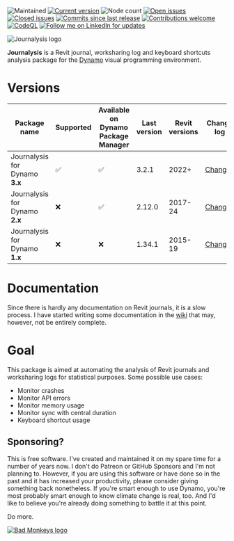 ![Maintained](https://img.shields.io/badge/Maintained-yes-brightgreen.svg) 
[![Current version](https://img.shields.io/github/v/release/andydandy74/Journalysis?label=Current%20version&color=brightgreen)](https://github.com/andydandy74/Journalysis/releases) 
![Node count](https://img.shields.io/github/directory-file-count/andydandy74/Journalysis/nodes%2F3.x?type=file&label=Node%20count&color=brightgreen) 
[![Open issues](https://img.shields.io/github/issues-raw/andydandy74/Journalysis?label=Open%20issues&color=brightgreen)](https://github.com/andydandy74/Journalysis/issues?q=is%3Aopen+is%3Aissue)
[![Closed issues](https://img.shields.io/github/issues-closed-raw/andydandy74/Journalysis?label=Closed%20issues&color=brightgreen)](https://github.com/andydandy74/Journalysis/issues?q=is%3Aissue+is%3Aclosed)
[![Commits since last release](https://img.shields.io/github/commits-since/andydandy74/Journalysis/latest?label=Commits%20since%20last%20release&color=brightgreen)](https://github.com/andydandy74/Journalysis/commits/master/)
[![Contributions welcome](https://img.shields.io/badge/Contributions-welcome-brightgreen.svg?style=flat)](https://github.com/andydandy74/Journalysis/blob/master/.github/CONTRIBUTING.md) 
[![CodeQL](https://github.com/andydandy74/Journalysis/actions/workflows/github-code-scanning/codeql/badge.svg)](https://github.com/andydandy74/Journalysis/actions/workflows/github-code-scanning/codeql) 
[![Follow me on LinkedIn for updates](https://img.shields.io/badge/LinkedIn-0077B5?style=social&logo=linkedin)](https://www.linkedin.com/in/andreasdieckmann) 

![Journalysis logo](icons/raw/Journalysis.png)

**Journalysis** is a Revit journal, worksharing log and keyboard shortcuts analysis package for the [Dynamo](http://www.dynamobim.com) visual programming environment. 

# Versions

Package name | Supported | Available on Dynamo Package Manager | Last version | Revit versions | Change log | Repository | Samples
-- | -- | -- | -- | -- | -- | -- | -- 
Journalysis for Dynamo **3.x** | :white_check_mark: | :white_check_mark: | 3.2.1 | 2022+ | [Changes](https://github.com/andydandy74/Journalysis/wiki/Version-history#journalysis-for-dynamo-3x) | [Repo](https://github.com/andydandy74/Journalysis/tree/master/nodes/3.x) | [Samples](https://github.com/andydandy74/Journalysis/tree/master/samples/3.x)
Journalysis for Dynamo **2.x** | :x: | :white_check_mark: | 2.12.0 | 2017-24 | [Changes](https://github.com/andydandy74/Journalysis/wiki/Version-history#journalysis-for-dynamo-2x) | [Repo](https://github.com/andydandy74/Journalysis/tree/master/nodes/2.x) | [Samples](https://github.com/andydandy74/Journalysis/tree/master/samples/2.x)
Journalysis for Dynamo **1.x** | :x: | :x: | 1.34.1 | 2015-19 | [Changes](https://github.com/andydandy74/Journalysis/wiki/Version-history#journalysis-for-dynamo-1x) | [Repo](https://github.com/andydandy74/Journalysis/tree/master/nodes/1.x) | [Samples](https://github.com/andydandy74/Journalysis/tree/master/samples/1.x)

# Documentation
Since there is hardly any documentation on Revit journals, it is a slow process. I have started writing some documentation in the [wiki](https://github.com/andydandy74/Journalysis/wiki) that may, however, not be entirely complete.

# Goal
This package is aimed at automating the analysis of Revit journals and worksharing logs for statistical purposes. Some possible use cases:
- Monitor crashes
- Monitor API errors
- Monitor memory usage
- Monitor sync with central duration
- Keyboard shortcut usage

## Sponsoring?
This is free software. I've created and maintained it on my spare time for a number of years now.
I don't do Patreon or GitHub Sponsors and I'm not planning to.
However, if you are using this software or have done so in the past and it has increased your productivity, please consider giving something back nonetheless. If you're smart enough to use Dynamo, you're most probably smart enough to know climate change is real, too. And I'd like to believe you're already doing something to battle it at this point. 

Do more.

[![Bad Monkeys logo](https://www.badmonkeys.net/wp-content/uploads/2016/12/BadMonkey_finalLogo-01.png)](http://www.badmonkeys.net/)
